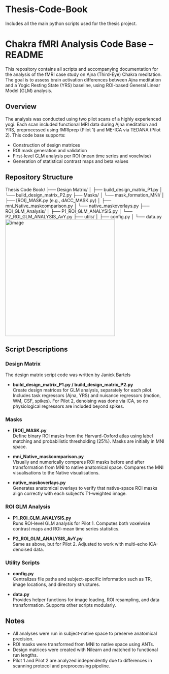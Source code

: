 
# Thesis-Code-Book
Includes all the main python scripts used for the thesis project. 


# Chakra fMRI Analysis Code Base – README

This repository contains all scripts and accompanying documentation for the analysis of the fMRI case study on Ajna (Third-Eye) Chakra meditation. The goal is to assess brain activation differences between Ajna meditation and a Yogic Resting State (YRS) baseline, using ROI-based General Linear Model (GLM) analysis.

## Overview

The analysis was conducted using two pilot scans of a highly experienced yogi. Each scan included functional MRI data during Ajna meditation and YRS, preprocessed using fMRIprep (Pilot 1) and ME-ICA via TEDANA (Pilot 2). This code base supports:

- Construction of design matrices
- ROI mask generation and validation
- First-level GLM analysis per ROI (mean time series and voxelwise)
- Generation of statistical contrast maps and beta values

## Repository Structure


Thesis Code Book/
├── Design Matrix/
│ ├── build_design_matrix_P1.py
│ └── build_design_matrix_P2.py
├── Masks/
│ └── mask_formation_MNI/
│ ├── [ROI]_MASK.py (e.g., dACC_MASK.py)
│ ├── mni_Native_maskcomparison.py
│ └── native_maskoverlays.py
├── ROI_GLM_Analysis/
│ ├── P1_ROI_GLM_ANALYSIS.py
│ └── P2_ROI_GLM_ANALYSIS_AvY.py
├── utils/
│ ├── config.py
│ └── data.py
<img width="345" height="367" alt="image" src="https://github.com/user-attachments/assets/7d2475a3-f9ca-4caa-a917-41883242d52b" />






## Script Descriptions

### Design Matrix
The design matrix script code was written by Janick Bartels
- **build_design_matrix_P1.py / build_design_matrix_P2.py**  
  Create design matrices for GLM analysis, separately for each pilot. Includes task regressors (Ajna, YRS) and nuisance regressors (motion, WM, CSF, spikes). For Pilot 2, denoising was done via ICA, so no physiological regressors are included beyond spikes.

### Masks

- **[ROI]_MASK.py**  
  Define binary ROI masks from the Harvard-Oxford atlas using label matching and probabilistic thresholding (25%). Masks are initially in MNI space.

- **mni_Native_maskcomparison.py**  
  Visually and numerically compares ROI masks before and after transformation from MNI to native anatomical space. Compares the MNI visualisations to the Native visualisations.

- **native_maskoverlays.py**  
  Generates anatomical overlays to verify that native-space ROI masks align correctly with each subject’s T1-weighted image.

### ROI GLM Analysis

- **P1_ROI_GLM_ANALYSIS.py**  
  Runs ROI-level GLM analysis for Pilot 1. Computes both voxelwise contrast maps and ROI-mean time series statistics. 

- **P2_ROI_GLM_ANALYSIS_AvY.py**  
  Same as above, but for Pilot 2. Adjusted to work with multi-echo ICA-denoised data. 

### Utility Scripts

- **config.py**  
  Centralizes file paths and subject-specific information such as TR, image locations, and directory structures.

- **data.py**  
  Provides helper functions for image loading, ROI resampling, and data transformation. Supports other scripts modularly.


## Notes

- All analyses were run in subject-native space to preserve anatomical precision.
- ROI masks were transformed from MNI to native space using ANTs.
- Design matrices were created with Nilearn and matched to functional run lengths.  
- Pilot 1 and Pilot 2 are analyzed independently due to differences in scanning protocol and preprocessing pipeline.

